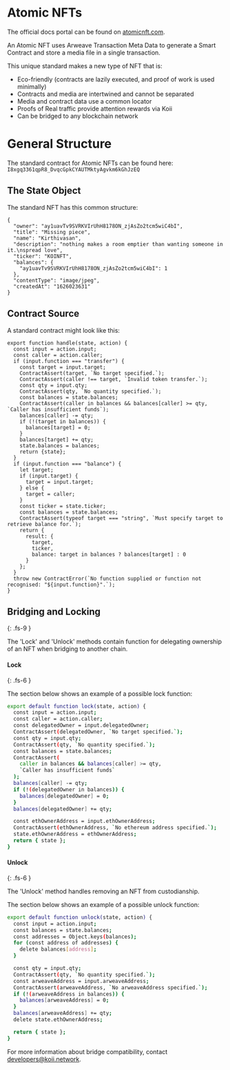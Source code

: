 # Atomic NFTs 
The official docs portal can be found on [atomicnft.com](https://atomicnft.com/).

An Atomic NFT uses Arweave Transaction Meta Data to generate a Smart Contract and store a media file in a single transaction. 

This unique standard makes a new type of NFT that is:
 - Eco-friendly (contracts are lazily executed, and proof of work is used minimally)
 - Contracts and media are intertwined and cannot be separated
 - Media and contract data use a common locator
 - Proofs of Real traffic provide attention rewards via Koii
 - Can be bridged to any blockchain network

# General Structure
The standard contract for Atomic NFTs can be found here: `I8xgq3361qpR8_DvqcGpkCYAUTMktyAgvkm6kGhJzEQ`

## The State Object
The standard NFT has this common structure: 
```
{
  "owner": "ay1uavTv9SVRKVIrUhH8178ON_zjAsZo2tcm5wiC4bI",
  "title": "Missing piece",
  "name": "Kirthivasan",
  "description": "nothing makes a room emptier than wanting someone in it.\nspread love",
  "ticker": "KOINFT",
  "balances": {
    "ay1uavTv9SVRKVIrUhH8178ON_zjAsZo2tcm5wiC4bI": 1
  },
  "contentType": "image/jpeg",
  "createdAt": "1626023631"
}
```

## Contract Source
A standard contract might look like this:
```
export function handle(state, action) {
  const input = action.input;
  const caller = action.caller;
  if (input.function === "transfer") {
    const target = input.target;
    ContractAssert(target, `No target specified.`);
    ContractAssert(caller !== target, `Invalid token transfer.`);
    const qty = input.qty;
    ContractAssert(qty, `No quantity specified.`);
    const balances = state.balances;
    ContractAssert(caller in balances && balances[caller] >= qty, `Caller has insufficient funds`);
    balances[caller] -= qty;
    if (!(target in balances)) {
      balances[target] = 0;
    }
    balances[target] += qty;
    state.balances = balances;
    return {state};
  }
  if (input.function === "balance") {
    let target;
    if (input.target) {
      target = input.target;
    } else {
      target = caller;
    }
    const ticker = state.ticker;
    const balances = state.balances;
    ContractAssert(typeof target === "string", `Must specify target to retrieve balance for.`);
    return {
      result: {
        target,
        ticker,
        balance: target in balances ? balances[target] : 0
      }
    };
  }
  throw new ContractError(`No function supplied or function not recognised: "${input.function}".`);
}
```

## Bridging and Locking
{: .fs-9 }

The 'Lock' and 'Unlock' methods contain function for delegating ownership of an NFT when bridging to another chain. 

#### Lock 
{: .fs-6 }

The section below shows an example of a possible lock function:

```bash
export default function lock(state, action) {
  const input = action.input;
  const caller = action.caller;
  const delegatedOwner = input.delegatedOwner;
  ContractAssert(delegatedOwner, `No target specified.`);
  const qty = input.qty;
  ContractAssert(qty, `No quantity specified.`);
  const balances = state.balances;
  ContractAssert(
    caller in balances && balances[caller] >= qty,
    `Caller has insufficient funds`
  );
  balances[caller] -= qty;
  if (!(delegatedOwner in balances)) {
    balances[delegatedOwner] = 0;
  }
  balances[delegatedOwner] += qty;

  const ethOwnerAddress = input.ethOwnerAddress;
  ContractAssert(ethOwnerAddress, `No ethereum address specified.`);
  state.ethOwnerAddress = ethOwnerAddress;
  return { state };
}
```

#### Unlock 
{: .fs-6 }

The 'Unlock' method handles removing an NFT from custodianship.

The section below shows an example of a possible unlock function:

```bash
export default function unlock(state, action) {
  const input = action.input;
  const balances = state.balances;
  const addresses = Object.keys(balances);
  for (const address of addresses) {
    delete balances[address];
  }

  const qty = input.qty;
  ContractAssert(qty, `No quantity specified.`);
  const arweaveAddress = input.arweaveAddress;
  ContractAssert(arweaveAddress, `No arweaveAddress specified.`);
  if (!(arweaveAddress in balances)) {
    balances[arweaveAddress] = 0;
  }
  balances[arweaveAddress] += qty;
  delete state.ethOwnerAddress;

  return { state };
}

```

For more information about bridge compatibility, contact developers@koii.network.

